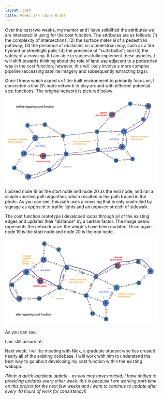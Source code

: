 ```yaml
---
layout: post
title: Weeks 3/4 (June 8-19)
---
```


Over the past two weeks, my mentor and I have solidified the attributes we are interested in using for the cost function. The attributes are as follows: (1) the complexity of intersections; (2) the surface material of a pedestrian pathway; (3) the presence of obstacles on a pedestrian way, such as a fire hydrant or streetlight pole; (4) the presence of "curb bulbs"; and (5) the safety of a crossing. If I am able to successfully implement these aspects, I will shift towards thinking about the role of land use adjacent to a pedestrian way in the cost function; however, this will likely involve a more complex pipeline (accessing satellite imagery and subsequently extracting tags).

Once I knew which aspects of the built environment to primarily focus on, I concocted a tiny 20-node network to play around with different potential cost functions. The original network is pictured below:

![The original network, with features of the built environment labeled.](../images/before.jpg)

I picked node 19 as the start node and node 20 as the end node, and ran a simple shortest path algorithm, which resulted in the path traced in the photo. As you can see, this path uses a crossing that is only controlled by signage as opposed to traffic lights and an unpaved stretch of sidewalk.

The cost function prototype I developed loops through all of the existing edges and updates their "distance" by a certain factor. The image below represents the network once the weights have been updated. Once again, node 19 is the start node and node 20 is the end node.

![The modified network, with the same features of the built environment labeled.](../images/after.jpg)

As you can see,

I am still unsure of:

Next week, I will be meeting with Nick, a graduate student who has created nearly all of the existing codebase. I will work with him to understand the best way to go about developing my cost function within the existing webapp. 

_(Note: a quick logistical update - as you may have noticed, I have shifted to providing updates every other week; this is because I am working part-time on this project for the next few weeks and I want to continue to update after every 40 hours of work for consistency!)_